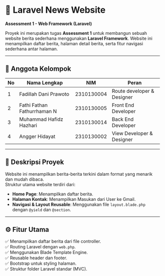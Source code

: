 # 📰 Laravel News Website  
**Assessment 1 -  Web Framework (Laravel)**  

Proyek ini merupakan tugas **Assessment 1** untuk membangun sebuah website berita sederhana menggunakan **Laravel Framework**. Website ini menampilkan daftar berita, halaman detail berita, serta fitur navigasi sederhana antar halaman.  

---

## 👥 Anggota Kelompok  
| No | Nama Lengkap | NIM | Peran |
|----|----------------|------|--------|
| 1 | Fadillah Dani Prawoto | 2310130004 | Route developer & Designer |
| 2 | Fathi Fathan Fathurrhaman N | 2310130005 | Front End Developer |
| 3 | Muhammad Hafidz Hazhari | 2310130014 | Back End Developer |
| 4 | Angger Hidayat | 2310130002 | View Developer & Designer |

---

## 📘 Deskripsi Proyek  
Website ini menampilkan berita-berita terkini dalam format yang menarik dan mudah dibaca.  
Struktur utama website terdiri dari:  
- **Home Page**: Menampilkan daftar berita.  
- **Halaman Kontak**: Menampilkan Masukan dari User ke Gmail.  
- **Navigasi & Layout Reusable**: Menggunakan file `layout.blade.php` dengan `@yield` dan `@section`.  

---

## ⚙️ Fitur Utama  
✅ Menampilkan daftar berita dari file controller.  
✅ Routing Laravel dengan `web.php`.  
✅ Menggunakan Blade Template Engine.  
✅ Reusable header dan footer.  
✅ Bootstrap untuk styling halaman.  
✅ Struktur folder Laravel standar (MVC).  
